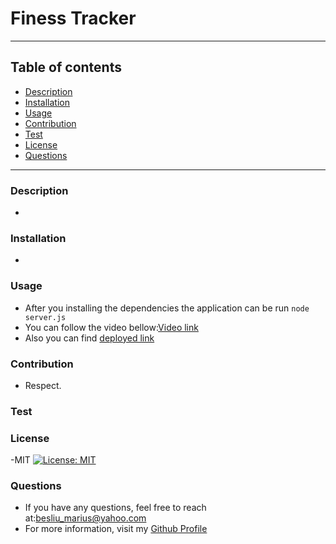 # Finess Tracker
___
## Table of contents
* [Description](#Description)
* [Installation](#Installation)
* [Usage](#Usage)
* [Contribution](#Contribution)
* [Test](#Test)
* [License](#License)
* [Questions](#Questions)
___

### Description
- 

### Installation
- 

### Usage
- After you installing the dependencies the application can be run `node server.js`
- You can follow the video bellow:[Video link]()
- Also you can find [deployed link]()

### Contribution
- Respect.

### Test

### License
-MIT
[![License: MIT](https://img.shields.io/badge/License-MIT-yellow.svg)](https://opensource.org/licenses/MIT)

### Questions
- If you have any questions, feel free to reach at:[besliu_marius@yahoo.com](mailto:besliu_marius@yahoo.com) 
- For more information, visit my [Github Profile](https://github.com/Paul-Marius)